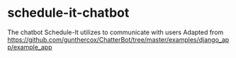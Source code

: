 # schedule-it-chatbot
The chatbot Schedule-It utilizes to communicate with users
Adapted from https://github.com/gunthercox/ChatterBot/tree/master/examples/django_app/example_app
